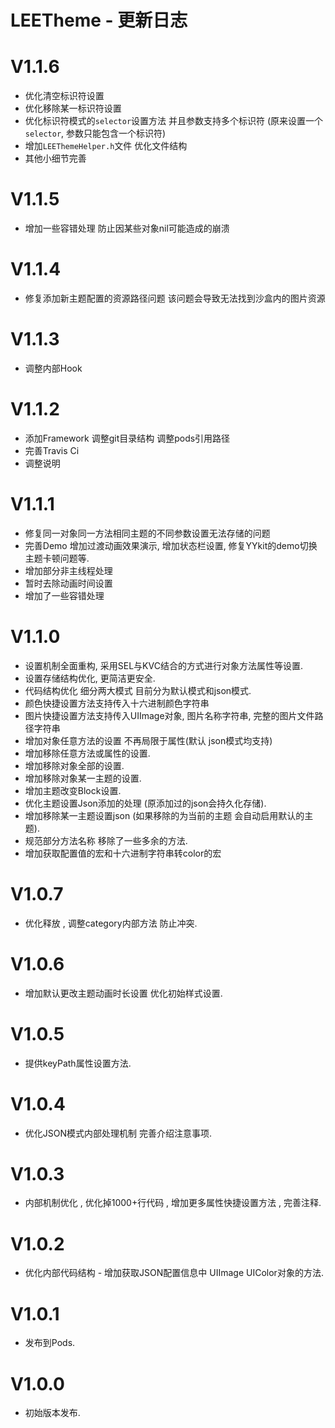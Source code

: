 
# LEETheme - 更新日志

V1.1.6
==============
- 优化清空标识符设置 
- 优化移除某一标识符设置
- 优化标识符模式的`selector`设置方法 并且参数支持多个标识符 (原来设置一个`selector`, 参数只能包含一个标识符)
- 增加`LEEThemeHelper.h`文件 优化文件结构
- 其他小细节完善


V1.1.5
==============
- 增加一些容错处理 防止因某些对象nil可能造成的崩溃


V1.1.4
==============
- 修复添加新主题配置的资源路径问题 该问题会导致无法找到沙盒内的图片资源


V1.1.3
==============
- 调整内部Hook


V1.1.2
==============
- 添加Framework 调整git目录结构 调整pods引用路径
- 完善Travis Ci
- 调整说明


V1.1.1
==============
- 修复同一对象同一方法相同主题的不同参数设置无法存储的问题
- 完善Demo 增加过渡动画效果演示, 增加状态栏设置, 修复YYkit的demo切换主题卡顿问题等.
- 增加部分非主线程处理
- 暂时去除动画时间设置
- 增加了一些容错处理


V1.1.0
==============
- 设置机制全面重构, 采用SEL与KVC结合的方式进行对象方法属性等设置.
- 设置存储结构优化, 更简洁更安全.
- 代码结构优化 细分两大模式 目前分为默认模式和json模式.
- 颜色快捷设置方法支持传入十六进制颜色字符串
- 图片快捷设置方法支持传入UIImage对象, 图片名称字符串, 完整的图片文件路径字符串 
- 增加对象任意方法的设置 不再局限于属性(默认 json模式均支持)
- 增加移除任意方法或属性的设置.
- 增加移除对象全部的设置.
- 增加移除对象某一主题的设置.
- 增加主题改变Block设置.
- 优化主题设置Json添加的处理 (原添加过的json会持久化存储).
- 增加移除某一主题设置json (如果移除的为当前的主题 会自动启用默认的主题).
- 规范部分方法名称 移除了一些多余的方法.
- 增加获取配置值的宏和十六进制字符串转color的宏


V1.0.7
==============
- 优化释放 , 调整category内部方法 防止冲突.


V1.0.6
==============
- 增加默认更改主题动画时长设置 优化初始样式设置.


V1.0.5
==============
- 提供keyPath属性设置方法.


V1.0.4
==============
- 优化JSON模式内部处理机制 完善介绍注意事项.


V1.0.3
==============
- 内部机制优化 , 优化掉1000+行代码 , 增加更多属性快捷设置方法 , 完善注释.


V1.0.2
==============
- 优化内部代码结构 - 增加获取JSON配置信息中 UIImage UIColor对象的方法.


V1.0.1
==============
- 发布到Pods.


V1.0.0
==============
- 初始版本发布.
